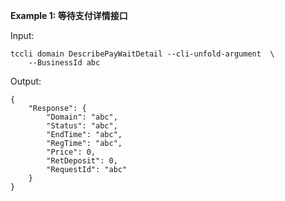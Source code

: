 **Example 1: 等待支付详情接口**



Input: 

```
tccli domain DescribePayWaitDetail --cli-unfold-argument  \
    --BusinessId abc
```

Output: 
```
{
    "Response": {
        "Domain": "abc",
        "Status": "abc",
        "EndTime": "abc",
        "RegTime": "abc",
        "Price": 0,
        "RetDeposit": 0,
        "RequestId": "abc"
    }
}
```

